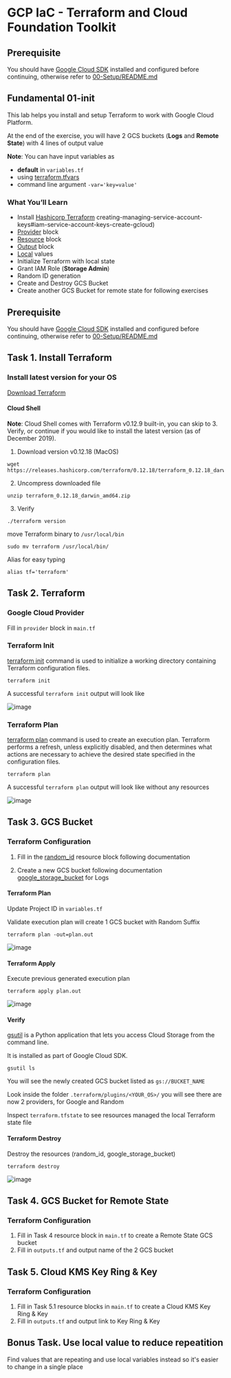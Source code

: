 
# GCP IaC - Terraform and Cloud Foundation Toolkit

## **Prerequisite**

You should have [Google Cloud SDK](https://cloud.google.com/sdk/docs/downloads-interactive) installed and configured before continuing, otherwise refer to [00-Setup/README.md](../../00-Setup/README.md)


## **Fundamental 01-init**

This lab helps you install and setup Terraform to work with Google Cloud Platform.

At the end of the exercise, you will have 2 GCS buckets (**Logs** and **Remote State**) with 4 lines of output value

**Note**: You can have input variables as

* **default** in `variables.tf`
* using [terraform.tfvars](https://www.terraform.io/docs/configuration/variables.html#variable-definitions-tfvars-files)
* command line argument `-var='key=value'`


### What You’ll Learn

*   Install [Hashicorp Terraform](https://www.terraform.io/)
creating-managing-service-account-keys#iam-service-account-keys-create-gcloud)
*   [Provider](https://www.terraform.io/docs/configuration/providers.html) block
*   [Resource](https://www.terraform.io/docs/configuration/resources.html) block
*   [Output](https://www.terraform.io/docs/configuration/outputs.html) block
*   [Local](https://www.terraform.io/docs/configuration/locals.html) values
*   Initialize Terraform with local state
*   Grant IAM Role (**Storage Admin**)
*   Random ID generation
*   Create and Destroy GCS Bucket
*   Create another GCS Bucket for remote state for following exercises

## Prerequisite

You should have [Google Cloud SDK](https://cloud.google.com/sdk/docs/downloads-interactive) installed and configured before continuing, otherwise refer to [00-Setup/README.md](../../00-Setup/README.md)


## Task 1. Install Terraform

### Install latest version for your OS

[Download Terraform](https://www.terraform.io/downloads.html)

#### Cloud Shell

**Note**: Cloud Shell comes with Terraform v0.12.9 built-in, you can skip to 3. Verify, or continue if you would like to install the latest version (as of December 2019).

1. Download version v0.12.18 (MacOS)

```
wget https://releases.hashicorp.com/terraform/0.12.18/terraform_0.12.18_darwin_amd64.zip
```

2. Uncompress downloaded file

```
unzip terraform_0.12.18_darwin_amd64.zip
```

3. Verify

```
./terraform version
```

move Terraform binary to `/usr/local/bin`

```
sudo mv terraform /usr/local/bin/
```

Alias for easy typing

```
alias tf='terraform'
```

## Task 2. Terraform

### Google Cloud Provider

Fill in `provider` block in `main.tf`


###  Terraform Init

[terraform init](https://www.terraform.io/docs/commands/init.html) command is used to initialize a working directory containing Terraform configuration files.


```
terraform init
```

A successful `terraform init` output will look like

![image](./images/terraform_init.png "Terraform Init")

###  Terraform Plan

[terraform plan](https://www.terraform.io/docs/commands/plan.html) command is used to create an execution plan. Terraform performs a refresh, unless explicitly disabled, and then determines what actions are necessary to achieve the desired state specified in the configuration files.

```
terraform plan
```

A successful `terraform plan` output will look like without any resources

![image](./images/terraform_plan.png "Terraform Plan")


## Task 3. GCS Bucket

### Terraform Configuration

1. Fill in the [random_id](https://www.terraform.io/docs/providers/random/r/id.html) resource block following documentation

2. Create a new GCS bucket following documentation [google_storage_bucket](https://www.terraform.io/docs/providers/google/r/storage_bucket.html) for Logs

#### Terraform Plan

Update Project ID in `variables.tf`

Validate execution plan will create 1 GCS bucket with Random Suffix

```
terraform plan -out=plan.out
```

![image](./images/gcs_bucket_plan.png "Plan Execution")

#### Terraform Apply

Execute previous generated execution plan

```
terraform apply plan.out
```
![image](./images/gcs_bucket_apply.png "Create GCS Bucket")

#### Verify

[gsutil](https://cloud.google.com/storage/docs/gsutil) is a Python application that lets you access Cloud Storage from the command line.

It is installed as part of Google Cloud SDK.

```
gsutil ls
```

You will see the newly created GCS bucket listed as `gs://BUCKET_NAME`

Look inside the folder `.terraform/plugins/<YOUR_OS>/` you will see there are now 2 providers, for Google and Random

Inspect `terraform.tfstate` to see resources managed the local Terraform state file


#### Terraform Destroy

Destroy the resources (random_id, google_storage_bucket)

```
terraform destroy
```

![image](./images/gcs_bucket_destroy.png "Destroy GCS Bucket")


## Task 4. GCS Bucket for Remote State

### Terraform Configuration

1. Fill in Task 4 resource block in `main.tf` to create a Remote State GCS bucket
2. Fill in `outputs.tf` and output name of the 2 GCS bucket


## Task 5. Cloud KMS Key Ring & Key

### Terraform Configuration

1. Fill in Task 5.1 resource blocks in `main.tf` to create a Cloud KMS Key Ring & Key
2. Fill in `outputs.tf` and output link to Key Ring & Key


## Bonus Task. Use local value to reduce repeatition

Find values that are repeating and use local variables instead so it's easier to change in a single place
